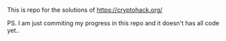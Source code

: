 This is repo for the solutions of https://cryptohack.org/

PS. I am just commiting my progress in this repo and it doesn't has all code yet..
